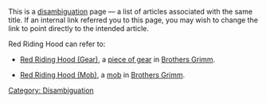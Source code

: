 This is a [disambiguation](:Category:_Disambiguation.md "wikilink") page
— a list of articles associated with the same title. If an internal link
referred you to this page, you may wish to change the link to point
directly to the intended article.

Red Riding Hood can refer to:

-   [Red Riding Hood (Gear)](Red_Riding_Hood_(Gear) "wikilink"), a
    [piece of gear](:Category:_Armor.md "wikilink") in [ Brothers
    Grimm](:Category:_Brothers_Grimm.md "wikilink").

<!-- -->

-   [Red Riding Hood (Mob)](Red_Riding_Hood_(Mob) "wikilink"), a
    [mob](:Category:_Mobs.md "wikilink") in [Brothers
    Grimm](:Category:_Brothers_Grimm.md "wikilink").

[Category: Disambiguation](Category:_Disambiguation "wikilink")
